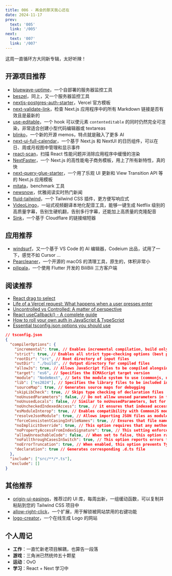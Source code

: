```yaml
---
title: 006 - 再会的那天我心还在
date: 2024-11-17
prev:
  text: '005'
  link: '/005'
next:
  text: '007'
  link: '/007'
---
```


这周一直循环方大同新专辑，太好听辣！

## 开源项目推荐

- [bluewave-uptime](https://github.com/bluewave-labs/bluewave-uptime)，一个自部署的服务器监控工具
- [beszel](https://github.com/henrygd/beszel)，同上，又一个服务器监控工具
- [nextjs-postgres-auth-starter](https://github.com/vercel/nextjs-postgres-auth-starter)，Vercel 官方模板
- [next-validate-link](https://github.com/fuma-nama/next-validate-link)，检查 Next.js 应用程序中的所有 Markdown 链接是否有效且是最新的
- [use-editable](https://github.com/FormidableLabs/use-editable)，一个 hook 可以使元素 `contenteditable` 的同时仍然完全可渲染，非常适合创建小型代码编辑器或 textareas
- [blinko](https://github.com/blinko-space/blinko)，一个新的开源 memos，特点就是融入了更多 AI
- [next-ui-full-calendar](https://github.com/Mina-Massoud/next-ui-full-calendar)，一个基于 Next.js 和 NextUI 的日历组件，可以在日、周或月视图中管理和显示事件
- [react-scan](https://github.com/aidenybai/react-scan)，扫描 React 性能问题并消除应用程序中缓慢的渲染
- [NextFaster](https://github.com/ethanniser/NextFaster)，一个 Next.js 的高性能电子商务模板，用上了所有新特性，真的快
- [next-query-glue-starter](https://github.com/akhmadshin/next-query-glue-starter)，一个用了乐观 UI 更新和 View Transition API 等的 Next.js 应用模板
- [mitata](https://github.com/evanwashere/mitata)，benchmark 工具
- [newsnow](https://github.com/ourongxing/newsnow)，优雅阅读实时热门新闻
- [fluid-tailwind](https://github.com/barvian/fluid-tailwind)，一个 Tailwind CSS 插件，更方便写响应式
- [VideoLingo](https://github.com/Huanshere/VideoLingo)，一站式视频翻译本地化配音工具，能够一键生成 Netflix 级别的高质量字幕，告别生硬机翻，告别多行字幕，还能加上高质量的克隆配音
- [Sink](https://github.com/ccbikai/Sink)，一个基于 Cloudflare 的链接缩短器

## 应用推荐

- [windsurf](https://codeium.com/windsurf)，又一个基于 VS Code 的 AI 编辑器，Codeium 出品，试用了一下，感觉不如 Cursor ...
- [Pearcleaner](https://github.com/alienator88/Pearcleaner)，一个开源的 macOS 的清理工具，原生的，体积非常小
- [pilipala](https://github.com/guozhigq/pilipala)，一个使用 Flutter 开发的 BiliBili 三方客户端

## 阅读推荐

- [React drag to select](https://www.joshuawootonn.com/react-drag-to-select)
- [Life of a Vercel request: What happens when a user presses enter](https://vercel.com/blog/life-of-a-vercel-request-what-happens-when-a-user-presses-enter)
- [Uncontrolled vs Controlled: A matter of perspective](https://buildui.com/posts/uncontrolled-vs-controlled-a-matter-of-perspective)
- [React useCallback() - A complete guide](https://hygraph.com/blog/react-usecallback-a-complete-guide)
- [How to roll your own auth in JavaScript & TypeScript](https://www.robinwieruch.de/how-to-roll-your-own-auth/)
- [Essential tsconfig.json options you should use](https://tduyng.com/blog/tsconfig-options-you-should-use/)

```json
// tsconfig.json
{
  "compilerOptions": {
    "incremental": true, // Enables incremental compilation, build only the changed code
    "strict": true, // Enables all strict type-checking options (best practice)
    "rootDir": "src", // Root directory of input files
    "outDir": "./build", // Output directory for compiled files
    "allowJs": true, // Allows JavaScript files to be compiled alongside TypeScript files.
    "target": "es6", // Specifies the ECMAScript target version
    "module": "NodeNext", // Sets the module system to use (commonjs, nodenext, esnext)
    "lib": ["es2024"], // Specifies the library files to be included in the compilation.
    "sourceMap": true, // Generates source maps for debugging
    "skipLibCheck": true, // Skips type checking of declaration files
    "noUnusedParameters": false, // Do not allow unused parameters in functions.
    "noUnusedLocals": false, // Similar to noUnusedParameters, but for local variables.
    "noUncheckedIndexedAccess": true, // it ensures that indexed access types are checked for undefined values,
    "esModuleInterop": true, // Enables compatibility with CommonJS modules, allowing default imports from modules with no default export.
    "resolveJsonModule": true, // Allows importing JSON files as modules
    "forceConsistentCasingInFileNames": true, // Ensures that file names are treated with consistent casing, which is important for cross-platform compatibility.,
    "noImplicitOverride": true, // This option requires that any method in a subclass that overrides a method in a superclass must explicitly use the override keyword.
    "noPropertyAccessFromIndexSignature": true, // This setting enforces that properties accessed via dot notation must be explicitly defined in the type.
    "allowUnreachableCode": false, // When set to false, this option raises errors for code that is unreachable, meaning it cannot be executed.
    "noFallthroughCasesInSwitch": true, // This option reports errors for switch statement cases that fall through without a break, return, or throw statement.
    "noErrorTruncation": true, // When enabled, this option prevents TypeScript from truncating error messages, providing full details about the error.
    "declaration": true // Generates corresponding .d.ts file
  },
  "include": ["src/**/*.ts"],
  "exclude": []
}
```

## 其他推荐

- [origin-ui-easings](https://originui.com/easings)，推荐过的 UI 库，每周出新，一组缓动函数，可以复制并粘贴到您的 Tailwind CSS 项目中
- [allow-right-click](https://github.com/lunu-bounir/allow-right-click)，一个扩展，用于解锁被网站禁用的右键功能
- [logo-creator](https://www.logo-creator.io/)，一个在线生成 Logo 的网站

## 个人周记

- **工作**：一直忙新老项目解耦，也算告一段落
- **游戏**：三角洲已然统帅五十颗星
- **运动**：OvO
- **学习**：React + Next 学习中

